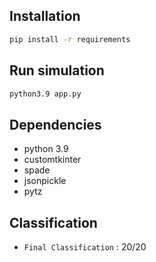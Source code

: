 ## Installation

```bash
pip install -r requirements
```

## Run simulation

```bash
python3.9 app.py
```

## Dependencies

* python 3.9
* customtkinter
* spade
* jsonpickle
* pytz

## Classification

- `Final Classification` : 20/20

